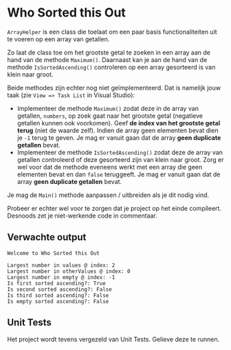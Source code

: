 # Who Sorted this Out

`ArrayHelper` is een class die toelaat om een paar basis functionaliteiten uit te voeren op een array van getallen.

Zo laat de class toe om het grootste getal te zoeken in een array aan de hand van de methode `Maximum()`. Daarnaast kan je aan de hand van de methode `IsSortedAscending()` controleren op een array gesorteerd is van klein naar groot.

Beide methodes zijn echter nog niet geïmplementeerd. Dat is namelijk jouw taak (zie `View => Task List` in Visual Studio):

* Implementeer de methode `Maximum()` zodat deze in de array van getallen, `numbers`, op zoek gaat naar het grootste getal (negatieve getallen kunnen ook voorkomen). Geef **de index van het grootste getal terug** (niet de waarde zelf). Indien de array geen elementen bevat dien je `-1` terug te geven. Je mag er vanuit gaan dat de array **geen duplicate getallen** bevat.
* Implementeer de methode `IsSortedAscending()` zodat deze de array van getallen controleerd of deze gesorteerd zijn van klein naar groot. Zorg er wel voor dat de methode eveneens werkt met een array die geen elementen bevat en dan `false` teruggeeft. Je mag er vanuit gaan dat de array **geen duplicate getallen** bevat.

Je mag de `Main()` methode aanpassen / uitbreiden als je dit nodig vind.

Probeer er echter wel voor te zorgen dat je project op het einde compileert. Desnoods zet je niet-werkende code in commentaar.

## Verwachte output

```text
Welcome to Who Sorted this Out

Largest number in values @ index: 2
Largest number in otherValues @ index: 0
Largest number in empty @ index: -1
Is first sorted ascending?: True
Is second sorted ascending?: False
Is third sorted ascending?: False
Is empty sorted ascending?: False
```

## Unit Tests

Het project wordt tevens vergezeld van Unit Tests. Gelieve deze te runnen.
